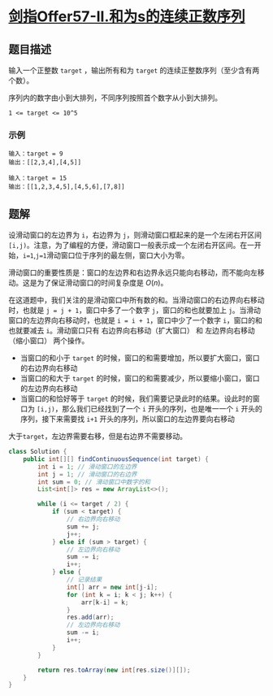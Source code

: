 # [剑指Offer57-II.和为s的连续正数序列](https://leetcode-cn.com/problems/he-wei-sde-lian-xu-zheng-shu-xu-lie-lcof/)
## 题目描述
输入一个正整数 `target` ，输出所有和为 `target` 的连续正整数序列（至少含有两个数）。

序列内的数字由小到大排列，不同序列按照首个数字从小到大排列。

`1 <= target <= 10^5`
### 示例
```
输入：target = 9
输出：[[2,3,4],[4,5]]
```
```
输入：target = 15
输出：[[1,2,3,4,5],[4,5,6],[7,8]]
```
## 题解
设滑动窗口的左边界为 `i`，右边界为 `j`，则滑动窗口框起来的是一个左闭右开区间 `[i,j)`。注意，为了编程的方便，滑动窗口一般表示成一个左闭右开区间。在一开始，`i=1`,`j=1`滑动窗口位于序列的最左侧，窗口大小为零。

滑动窗口的重要性质是：窗口的左边界和右边界永远只能向右移动，而不能向左移动。这是为了保证滑动窗口的时间复杂度是 $O(n)$。

在这道题中，我们关注的是滑动窗口中所有数的和。当滑动窗口的右边界向右移动时，也就是 `j = j + 1`，窗口中多了一个数字 `j`，窗口的和也就要加上 `j`。当滑动窗口的左边界向右移动时，也就是 `i = i + 1`，窗口中少了一个数字 `i`，窗口的和也就要减去 `i`。滑动窗口只有 右边界向右移动（扩大窗口） 和 左边界向右移动（缩小窗口） 两个操作。

- 当窗口的和小于 `target` 的时候，窗口的和需要增加，所以要扩大窗口，窗口的右边界向右移动
- 当窗口的和大于 `target` 的时候，窗口的和需要减少，所以要缩小窗口，窗口的左边界向右移动
- 当窗口的和恰好等于 `target` 的时候，我们需要记录此时的结果。设此时的窗口为 `[i,j)`，那么我们已经找到了一个 `i` 开头的序列，也是唯一一个 `i` 开头的序列，接下来需要找 `i+1` 开头的序列，所以窗口的左边界要向右移动

大于`target`，左边界需要右移，但是右边界不需要移动。
```java
class Solution {
    public int[][] findContinuousSequence(int target) {
        int i = 1; // 滑动窗口的左边界
        int j = 1; // 滑动窗口的右边界
        int sum = 0; // 滑动窗口中数字的和
        List<int[]> res = new ArrayList<>();

        while (i <= target / 2) {
            if (sum < target) {
                // 右边界向右移动
                sum += j;
                j++;
            } else if (sum > target) {
                // 左边界向右移动
                sum -= i;
                i++;
            } else {
                // 记录结果
                int[] arr = new int[j-i];
                for (int k = i; k < j; k++) {
                    arr[k-i] = k;
                }
                res.add(arr);
                // 左边界向右移动
                sum -= i;
                i++;
            }
        }

        return res.toArray(new int[res.size()][]);
    }
}
```